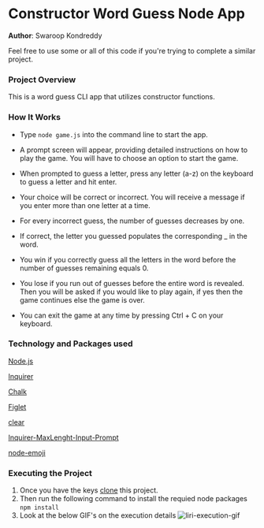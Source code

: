 # Constructor Word Guess Node App

**Author**: Swaroop Kondreddy

Feel free to use some or all of this code if you're trying to complete a similar project.

###  Project Overview
This is a word guess CLI app that utilizes constructor functions.

###  How It Works 

- Type ```node game.js``` into the command line to start the app.

- A prompt screen will appear, providing detailed instructions on how to play the game. You will have to choose an option to start the game.
  
- When prompted to guess a letter, press any letter (a-z) on the keyboard to guess a letter and hit enter.
  
- Your choice will be correct or incorrect. You will receive a message if you enter more than one letter at a time.

- For every incorrect guess, the number of guesses decreases by one.

- If correct, the letter you guessed populates the corresponding _ in the word.

- You win if you correctly guess all the letters in the word before the number of guesses remaining equals 0.

- You lose if you run out of guesses before the entire word is revealed. Then you will be asked if you would like to play again, if yes then the game continues else the game is over.

- You can exit the game at any time by pressing Ctrl + C on your keyboard.




### Technology and Packages used

[Node.js](https://nodejs.org/en/)

[Inquirer](https://www.npmjs.com/package/inquirer)

[Chalk](https://www.npmjs.com/package/chalk)

[Figlet](https://www.npmjs.com/package/figlet)

[clear](https://www.npmjs.com/package/clear)

[Inquirer-MaxLenght-Input-Prompt](https://www.npmjs.com/package/inquirer-maxlength-input-prompt)

[node-emoji](https://www.npmjs.com/package/node-emoji)

  
### Executing the Project

1. Once you have the keys [clone](https://github.com/swaroopreddyk/wordGuess.git) this project.
2. Then run the following command to install the requied node packages  
`npm install`
3. Look at the below GIF's on the execution details
    ![liri-execution-gif](./img/liri.gif)